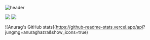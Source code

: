 ![header](https://capsule-render.vercel.app/api?type=Slice&color=auto&height=300&section=header&text=Hi%20MingiHub&fontSize=90)

<a href="https://www.facebook.com/profile.php?id=100005521683482" target="_blank"><img src="https://img.shields.io/badge/FACEBOOK-1877F2?style=flat-square&logo=[Facebook]&logoColor=white"/></a> 
<a href="[https://www.instagram.com/m.ingi]" target="_blank"><img src="https://img.shields.io/badge/INSTARGRAM-E4405F?style=flat-square&logo=[Instagram]&logoColor=RED"/></a>


![Anurag's GitHub stats](https://github-readme-stats.vercel.app/api?
jungmg=anuraghazra&show_icons=true)
